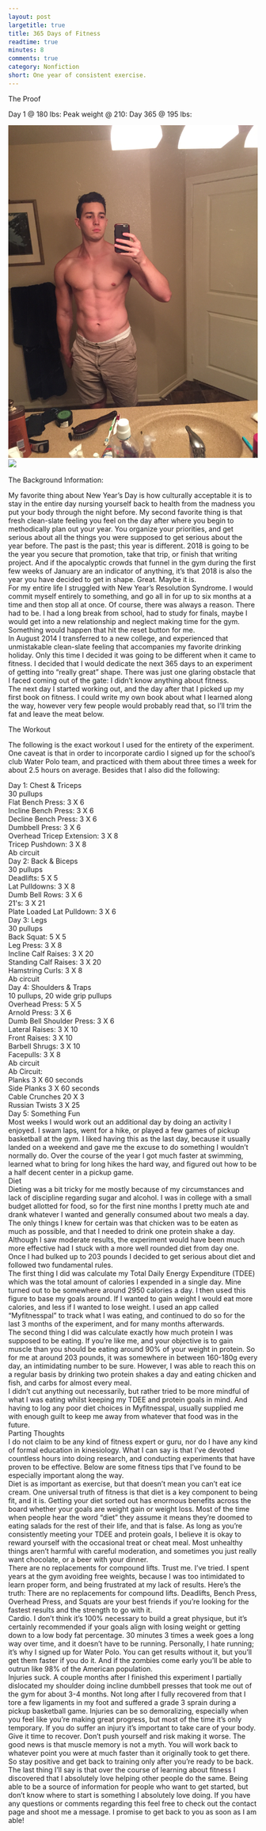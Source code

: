 ```yaml
---
layout: post
largetitle: true 
title: 365 Days of Fitness
readtime: true
minutes: 8
comments: true 
category: Nonfiction
short: One year of consistent exercise.
---
```

<p>
The Proof</p>

<p>Day 1 @ 180 lbs: Peak weight @ 210: Day 365 @ 195 lbs: </p>

<div class="photo-grid>

  <img src="day1.JPG" class="third-left" /> <img src="peakweight.JPG" class="third-center" /> <img src="365days.JPG" class="third-right" />

<p>
The Background Information:</p>

<p>My favorite thing about New Year&rsquo;s Day is how culturally acceptable it is to stay in the entire day nursing yourself back to health from the madness you put your body through the night before. My second favorite thing is that fresh clean-slate feeling you feel on the day after where you begin to methodically plan out your year. You organize your priorities, and get serious about all the things you were supposed to get serious about the year before. The past is the past; this year is different. 2018 is going to be the year you secure that promotion, take that trip, or finish that writing project. And if the apocalyptic crowds that funnel in the gym during the first few weeks of January are an indicator of anything, it&rsquo;s that 2018 is also the year you have decided to get in shape. Great. Maybe it is.<br />
For my entire life I struggled with New Year&rsquo;s Resolution Syndrome. I would commit myself entirely to something, and go all in for up to six months at a time and then stop all at once. Of course, there was always a reason. There had to be. I had a long break from school, had to study for finals, maybe I would get into a new relationship and neglect making time for the gym. Something would happen that hit the reset button for me. <br />
In August 2014 I transferred to a new college, and experienced that unmistakable clean-slate feeling that accompanies my favorite drinking holiday. Only this time I decided it was going to be different when it came to fitness. I decided that I would dedicate the next 365 days to an experiment of getting into &ldquo;really great&rdquo; shape. There was just one glaring obstacle that I faced coming out of the gate: I didn&rsquo;t know anything about fitness.<br />
The next day I started working out, and the day after that I picked up my first book on fitness. I could write my own book about what I learned along the way, however very few people would probably read that, so I&rsquo;ll trim the fat and leave the meat below. </p>

<p>The Workout</p>

<p> The following is the exact workout I used for the entirety of the experiment. One caveat is that in order to incorporate cardio I signed up for the school&rsquo;s club Water Polo team, and practiced with them about three times a week for about 2.5 hours on average. Besides that I also did the following:</p>

<p>Day 1: Chest &amp; Triceps<br />
30 pullups<br />
Flat Bench Press: 3 X 6 <br />
Incline Bench Press: 3 X 6<br />
Decline Bench Press: 3 X 6<br />
Dumbbell Press: 3 X 6<br />
Overhead Tricep Extension: 3 X 8<br />
Tricep Pushdown: 3 X 8<br />
Ab circuit<br />
Day 2: Back &amp; Biceps<br />
30 pullups<br />
Deadlifts: 5 X 5<br />
Lat Pulldowns: 3 X 8<br />
Dumb Bell Rows: 3 X 6<br />
21's: 3 X 21<br />
Plate Loaded Lat Pulldown: 3 X 6<br />
Day 3: Legs<br />
30 pullups<br />
Back Squat: 5 X 5<br />
Leg Press: 3 X 8<br />
Incline Calf Raises: 3 X 20<br />
Standing Calf Raises: 3 X 20<br />
Hamstring Curls: 3 X 8<br />
Ab circuit <br />
Day 4: Shoulders &amp; Traps<br />
10 pullups, 20 wide grip pullups<br />
Overhead Press: 5 X 5<br />
Arnold Press: 3 X 6<br />
Dumb Bell Shoulder Press: 3 X 6<br />
Lateral Raises: 3 X 10<br />
Front Raises: 3 X 10<br />
Barbell Shrugs: 3 X 10<br />
Facepulls: 3 X 8<br />
Ab circuit<br />
Ab Circuit:<br />
Planks 3 X 60 seconds<br />
Side Planks 3 X 60 seconds<br />
Cable Crunches 20 X 3<br />
Russian Twists 3 X 25<br />
Day 5: Something Fun<br />
 Most weeks I would work out an additional day by doing an activity I enjoyed. I swam laps, went for a hike, or played a few games of pickup basketball at the gym. I liked having this as the last day, because it usually landed on a weekend and gave me the excuse to do something I wouldn&rsquo;t normally do. Over the course of the year I got much faster at swimming, learned what to bring for long hikes the hard way, and figured out how to be a half decent center in a pickup game. <br />
Diet<br />
 Dieting was a bit tricky for me mostly because of my circumstances and lack of discipline regarding sugar and alcohol. I was in college with a small budget allotted for food, so for the first nine months I pretty much ate and drank whatever I wanted and generally consumed about two meals a day. The only things I knew for certain was that chicken was to be eaten as much as possible, and that I needed to drink one protein shake a day. Although I saw moderate results, the experiment would have been much more effective had I stuck with a more well rounded diet from day one. Once I had bulked up to 203 pounds I decided to get serious about diet and followed two fundamental rules.<br />
 The first thing I did was calculate my Total Daily Energy Expenditure (TDEE) which was the total amount of calories I expended in a single day. Mine turned out to be somewhere around 2950 calories a day. I then used this figure to base my goals around. If I wanted to gain weight I would eat more calories, and less if I wanted to lose weight. I used an app called &ldquo;Myfitnesspal&rdquo; to track what I was eating, and continued to do so for the last 3 months of the experiment, and for many months afterwards. <br />
 The second thing I did was calculate exactly how much protein I was supposed to be eating. If you&rsquo;re like me, and your objective is to gain muscle than you should be eating around 90% of your weight in protein. So for me at around 203 pounds, it was somewhere in between 160-180g every day, an intimidating number to be sure. However, I was able to reach this on a regular basis by drinking two protein shakes a day and eating chicken and fish, and carbs for almost every meal. <br />
 I didn&rsquo;t cut anything out necessarily, but rather tried to be more mindful of what I was eating whilst keeping my TDEE and protein goals in mind. And having to log any poor diet choices in Myfitnesspal, usually supplied me with enough guilt to keep me away from whatever that food was in the future. <br />
Parting Thoughts<br />
 I do not claim to be any kind of fitness expert or guru, nor do I have any kind of formal education in kinesiology. What I can say is that I&rsquo;ve devoted countless hours into doing research, and conducting experiments that have proven to be effective. Below are some fitness tips that I&rsquo;ve found to be especially important along the way. <br />
Diet is as important as exercise, but that doesn&rsquo;t mean you can&rsquo;t eat ice cream. One universal truth of fitness is that diet is a key component to being fit, and it is. Getting your diet sorted out has enormous benefits across the board whether your goals are weight gain or weight loss. Most of the time when people hear the word &ldquo;diet&rdquo; they assume it means they&rsquo;re doomed to eating salads for the rest of their life, and that is false. As long as you&rsquo;re consistently meeting your TDEE and protein goals, I believe it is okay to reward yourself with the occasional treat or cheat meal. Most unhealthy things aren&rsquo;t harmful with careful moderation, and sometimes you just really want chocolate, or a beer with your dinner. <br />
There are no replacements for compound lifts. Trust me. I&rsquo;ve tried. I spent years at the gym avoiding free weights, because I was too intimidated to learn proper form, and being frustrated at my lack of results. Here&rsquo;s the truth: There are no replacements for compound lifts. Deadlifts, Bench Press, Overhead Press, and Squats are your best friends if you&rsquo;re looking for the fastest results and the strength to go with it. <br />
Cardio. I don&rsquo;t think it&rsquo;s 100% necessary to build a great physique, but it&rsquo;s certainly recommended if your goals align with losing weight or getting down to a low body fat percentage. 30 minutes 3 times a week goes a long way over time, and it doesn&rsquo;t have to be running. Personally, I hate running; it&rsquo;s why I signed up for Water Polo. You can get results without it, but you&rsquo;ll get them faster if you do it. And if the zombies come early you&rsquo;ll be able to outrun like 98% of the American population.<br />
Injuries suck. A couple months after I finished this experiment I partially dislocated my shoulder doing incline dumbbell presses that took me out of the gym for about 3-4 months. Not long after I fully recovered from that I tore a few ligaments in my foot and suffered a grade 3 sprain during a pickup basketball game. Injuries can be so demoralizing, especially when you feel like you&rsquo;re making great progress, but most of the time it&rsquo;s only temporary. If you do suffer an injury it&rsquo;s important to take care of your body. Give it time to recover. Don&rsquo;t push yourself and risk making it worse. The good news is that muscle memory is not a myth. You will work back to whatever point you were at much faster than it originally took to get there. So stay positive and get back to training only after you&rsquo;re ready to be back.<br />
The last thing I&rsquo;ll say is that over the course of learning about fitness I discovered that I absolutely love helping other people do the same. Being able to be a source of information for people who want to get started, but don&rsquo;t know where to start is something I absolutely love doing. If you have any questions or comments regarding this feel free to check out the contact page and shoot me a message. I promise to get back to you as soon as I am able!<br />
</p>
